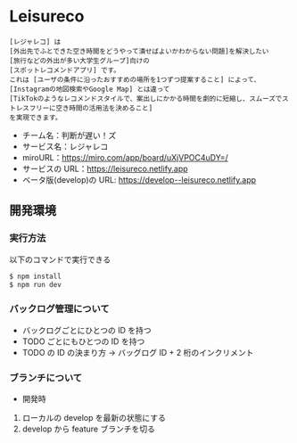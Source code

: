 # Leisureco

```
[レジャレコ] は
[外出先でふとできた空き時間をどうやって潰せばよいかわからない問題]を解決したい
[旅行などの外出が多い大学生グループ]向けの
[スポットレコメンドアプリ] です。
これは [ユーザの条件に沿ったおすすめの場所を1つずつ提案すること] によって、
[Instagramの地図検索やGoogle Map] とは違って
[TikTokのようなレコメンドスタイルで、案出しにかかる時間を劇的に短縮し、スムーズでストレスフリーに空き時間の活用法を決めること]
を実現できます。
```

- チーム名：判断が遅い！ズ
- サービス名：レジャレコ
- miroURL：https://miro.com/app/board/uXjVPOC4uDY=/
- サービスの URL：https://leisureco.netlify.app
- ベータ版(develop)の URL: https://develop--leisureco.netlify.app

## 開発環境

### 実行方法

以下のコマンドで実行できる

```bash
$ npm install
$ npm run dev
```

### バックログ管理について

- バックログごとにひとつの ID を持つ
- TODO ごとにもひとつの ID を持つ
- TODO の ID の決まり方 -> バッグログ ID + 2 桁のインクリメント

### ブランチについて

- 開発時

1. ローカルの develop を最新の状態にする
2. develop から feature ブランチを切る
